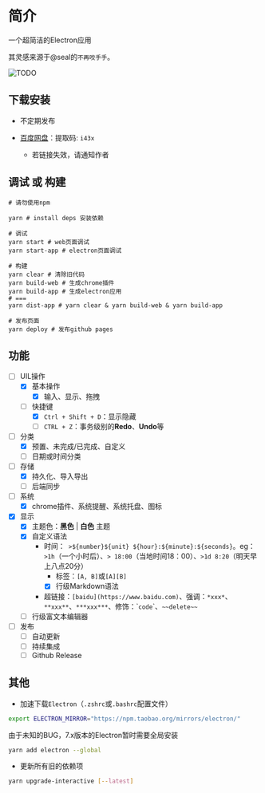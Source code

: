 # 简介

一个超简洁的Electron应用

其灵感来源于@seal的`不再咬手手`。

![TODO](https://edeity.oss-cn-shenzhen.aliyuncs.com/public/todo.jpg)

## 下载安装

- 不定期发布

- [百度网盘](https://pan.baidu.com/s/1_ATx2kpTuqLoDP9BSHNNrg)：提取码: `i43x`
  - 若链接失效，请通知作者

## 调试 或 构建

```shell
# 请勿使用npm

yarn # install deps 安装依赖

# 调试
yarn start # web页面调试
yarn start-app # electron页面调试

# 构建
yarn clear # 清除旧代码
yarn build-web # 生成chrome插件
yarn build-app # 生成electron应用
# ===
yarn dist-app # yarn clear & yarn build-web & yarn build-app

# 发布页面
yarn deploy # 发布github pages
```

## 功能

- [ ] UIL操作
  - [x] 基本操作
    - [x] 输入、显示、拖拽
  - [ ] 快捷键
    - [x] `Ctrl + Shift + D`：显示隐藏
    - [ ] `CTRL + Z`：事务级别的**Redo**、**Undo**等
- [ ] 分类
  - [x] 预置、未完成/已完成、自定义
  - [ ] 日期或时间分类
- [ ] 存储
  - [x] 持久化、导入导出
  - [ ] 后端同步
- [ ] 系统
  - [x] chrome插件、系统提醒、系统托盘、图标
- [x] 显示
  - [x] 主题色：**黑色** | **白色** 主题
  - [x] 自定义语法
    - 时间：` >${number}${unit} ${hour}:${minute}:${seconds}`。eg：`>1h`（一个小时后）、`> 18:00`（当地时间18：00）、`>1d 8:20`（明天早上八点20分）
        - 标签：`[A, B]`或`[A][B]`
      - [x] 行级Markdown语法
    - 超链接：`[baidu](https://www.baidu.com)`、强调：`*xxx*`、`**xxx**`、`***xxx***`、修饰：\``code`\`、`~~delete~~`
  - [ ] 行级富文本编辑器
- [ ] 发布
    - [ ] 自动更新
    - [ ] 持续集成
    - [ ] Github Release

## 其他

- 加速下载`Electron`（`.zshrc`或`.bashrc`配置文件）

```bash
export ELECTRON_MIRROR="https://npm.taobao.org/mirrors/electron/"
```

由于未知的BUG，7.x版本的Electron暂时需要全局安装

```bash
yarn add electron --global
```

- 更新所有旧的依赖项

```bash
yarn upgrade-interactive [--latest]
```

